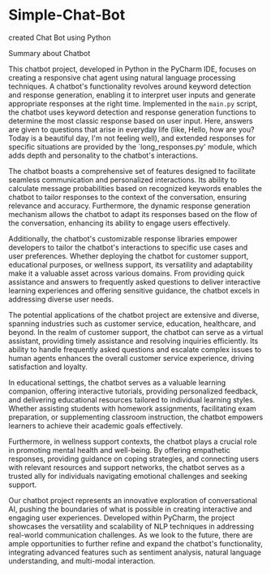 # Simple-Chat-Bot
created Chat Bot using Python

Summary about Chatbot 
 
This chatbot project, developed in Python in the PyCharm IDE, focuses on creating a responsive chat agent 
using natural language processing techniques. A chatbot's functionality revolves around keyword detection 
and response generation, enabling it to interpret user inputs and generate appropriate responses at the right 
time. Implemented in the `main.py` script, the chatbot uses keyword detection and response generation 
functions to determine the most classic response based on user input. Here, answers are given to questions 
that arise in everyday life (like, Hello, how are you? Today is a beautiful day, I'm not feeling well), and 
extended responses for specific situations are provided by the `long_responses.py' module, which adds depth 
and personality to the chatbot's interactions. 
 
The chatbot boasts a comprehensive set of features designed to facilitate seamless communication and 
personalized interactions. Its ability to calculate message probabilities based on recognized keywords 
enables the chatbot to tailor responses to the context of the conversation, ensuring relevance and accuracy. 
Furthermore, the dynamic response generation mechanism allows the chatbot to adapt its responses based on 
the flow of the conversation, enhancing its ability to engage users effectively. 
 
Additionally, the chatbot's customizable response libraries empower developers to tailor the chatbot's 
interactions to specific use cases and user preferences. Whether deploying the chatbot for customer support, 
educational purposes, or wellness support, its versatility and adaptability make it a valuable asset across 
various domains. From providing quick assistance and answers to frequently asked questions to deliver 
interactive learning experiences and offering sensitive guidance, the chatbot excels in addressing diverse 
user needs. 
 
 
The potential applications of the chatbot project are extensive and diverse, spanning industries such as 
customer service, education, healthcare, and beyond. In the realm of customer support, the chatbot can serve 
as a virtual assistant, providing timely assistance and resolving inquiries efficiently. Its ability to handle 
frequently asked questions and escalate complex issues to human agents enhances the overall customer 
service experience, driving satisfaction and loyalty. 
 
In educational settings, the chatbot serves as a valuable learning companion, offering interactive tutorials, 
providing personalized feedback, and delivering educational resources tailored to individual learning styles. 
Whether assisting students with homework assignments, facilitating exam preparation, or supplementing 
classroom instruction, the chatbot empowers learners to achieve their academic goals effectively. 
 
Furthermore, in wellness support contexts, the chatbot plays a crucial role in promoting mental health and 
well-being. By offering empathetic responses, providing guidance on coping strategies, and connecting users 
with relevant resources and support networks, the chatbot serves as a trusted ally for individuals navigating 
emotional challenges and seeking support. 
 
 
Our chatbot project represents an innovative exploration of conversational AI, pushing the boundaries of 
what is possible in creating interactive and engaging user experiences. Developed within PyCharm, the 
project showcases the versatility and scalability of NLP techniques in addressing real-world communication 
challenges. As we look to the future, there are ample opportunities to further refine and expand the chatbot's 
functionality, integrating advanced features such as sentiment analysis, natural language understanding, and 
multi-modal interaction.
